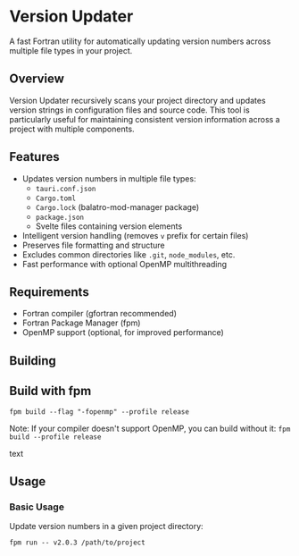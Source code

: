 # Version Updater

A fast Fortran utility for automatically updating version numbers across multiple file types in your project.

## Overview

Version Updater recursively scans your project directory and updates version strings in configuration files and source code. This tool is particularly useful for maintaining consistent version information across a project with multiple components.

## Features

- Updates version numbers in multiple file types:
  - `tauri.conf.json`
  - `Cargo.toml`
  - `Cargo.lock` (balatro-mod-manager package)
  - `package.json`
  - Svelte files containing version elements
- Intelligent version handling (removes `v` prefix for certain files)
- Preserves file formatting and structure
- Excludes common directories like `.git`, `node_modules`, etc.
- Fast performance with optional OpenMP multithreading

## Requirements

- Fortran compiler (gfortran recommended)
- Fortran Package Manager (fpm)
- OpenMP support (optional, for improved performance)

## Building

## Build with fpm

`fpm build --flag "-fopenmp" --profile release`

Note: If your compiler doesn't support OpenMP, you can build without it:
`fpm build --profile release`

text

## Usage

### Basic Usage

Update version numbers in a given project directory:

`fpm run -- v2.0.3 /path/to/project`
